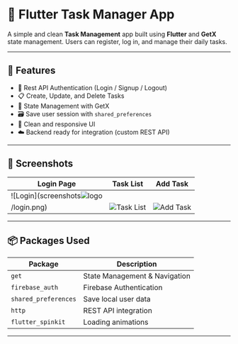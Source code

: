 # 📝 Flutter Task Manager App

A simple and clean **Task Management** app built using **Flutter** and **GetX** state management. Users can register, log in, and manage their daily tasks.

---

## 🚀 Features

- 🔐 Rest API Authentication (Login / Signup / Logout)
- 📋 Create, Update, and Delete Tasks
- 🧠 State Management with GetX
- 🗃️ Save user session with `shared_preferences`
- 🎯 Clean and responsive UI
- ☁️ Backend ready for integration (custom REST API)

---

## 📸 Screenshots

| Login Page | Task List | Add Task |
|------------|-----------|----------|
| ![Login](screenshots![logo]([https://github.com/user-attachments/assets/f8bc48a7-56a0-497a-a712-43a3f9dcfff8](https://github.com/rupomsoft/Flutter-Batch/blob/main/Flutter/Source%20Code/25%20Task%20manager%20project/UI%20UX/Artboard%20%E2%80%93%201.png))
/login.png) | ![Task List](screenshots/task_list.png) | ![Add Task](screenshots/add_task.png) |

---

## 📦 Packages Used

| Package | Description |
|--------|-------------|
| `get` | State Management & Navigation |
| `firebase_auth` | Firebase Authentication |
| `shared_preferences` | Save local user data |
| `http` | REST API integration |
| `flutter_spinkit` | Loading animations |
  

---
